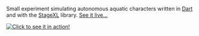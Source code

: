 Small experiment simulating autonomous aquatic characters written in [Dart](https://www.dartlang.org) and with the [StageXL](http://www.stagexl.org/) library. [See it live...](http://astefanutti.github.io/aquadartics/)

[![Click to see it in action!](https://raw.github.com/astefanutti/aquadartics/gh-pages/screenshot.png)](http://astefanutti.github.io/aquadartics/)
